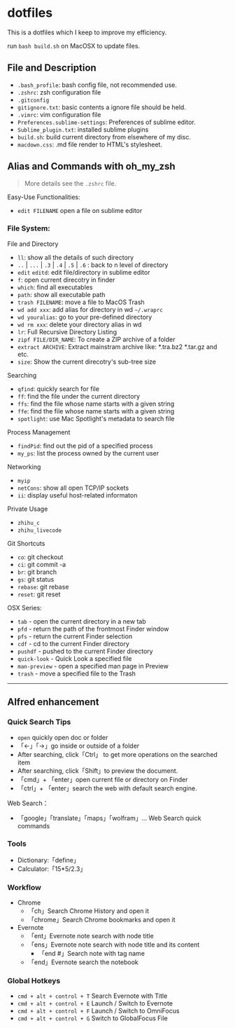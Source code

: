 # dotfiles

This is a dotfiles which I keep to improve my efficiency.

run `bash build.sh` on MacOSX to update files.

## File and Description

- `.bash_profile`: bash config file, not recommended use.
- `.zshrc`: zsh configuration file
- `.gitconfig`
- `gitignore.txt`: basic contents a ignore file should be held.
- `.vimrc`: vim configuration file
- `Preferences.sublime-settings`: Preferences of sublime editor.
- `Sublime_plugin.txt`: installed sublime plugins
- `build.sh`: build current directory from elsewhere of my disc.
- `macdown.css`: .md file render to HTML's stylesheet.

## Alias and Commands with oh\_my\_zsh

> More details see the `.zshrc` file.

Easy-Use Functionalities:

- `edit FILENAME` open a file on sublime editor

### File System:

File and Directory

- `ll`: show all the details of such directory
- `..` | `...` | `.3` | `.4` | `.5` | `.6` : back to n level of directory
- `edit` `editd`: edit file/directory in sublime editor
- `f`: open current direcotry in finder
- `which`: find all executables
- `path`: show all executable path
- `trash FILENAME`: move a file to MacOS Trash
- `wd add xxx`: add alias for directory in wd `~/.wraprc`
- `wd youralias`: go to your pre-defined directory
- `wd rm xxx`: delete your directory alias in wd
- `lr`:  Full Recursive Directory Listing
- `zipf FILE/DIR_NAME`: To create a ZIP archive of a folder
- `extract ARCHIVE`: Extract mainstram archive like: \*.tra.bz2 \*.tar.gz and etc.
- `size`: Show the current direcotry's sub-tree size

Searching

- `qfind`: quickly search for file
- `ff`: find the file under the current directory
- `ffs`: find the file whose name starts with a given string
- `ffe`: find the file whose name starts with a given string
- `spotlight`: use Mac Spotlight's metadata to search file 

Process Management

- `findPid`: find out the pid of a specified process
- `my_ps`: list the process owned by the current user

Networking

- `myip`
- `netCons`: show all open TCP/IP sockets
- `ii`: display useful host-related informaton

Private Usage

- `zhihu_c`
- `zhihu_livecode`

Git Shortcuts

- `co`: git checkout
- `ci`: git commit -a
- `br`: git branch
- `gs`: git status
- `rebase`: git rebase
- `reset`: git reset

OSX Series:

- `tab` - open the current directory in a new tab
- `pfd` - return the path of the frontmost Finder window
- `pfs` - return the current Finder selection
- `cdf` - cd to the current Finder directory
- `pushdf` - pushed to the current Finder directory
- `quick-look` - Quick Look a specified file
- `man-preview` - open a specified man page in Preview
- `trash` - move a specified file to the Trash

---

## Alfred enhancement

### Quick Search Tips

- `open` quickly open doc or folder
- 「←」「→」go inside or outside of a folder
- After searching, click「Ctrl」 to get more operations on the searched item
- After searching, click「Shift」to preview the document.
- 「cmd」+ 「enter」open current file or directory on Finder
- 「ctrl」+ 「enter」search the web with default search engine.

Web Search：

- 「google」「translate」「maps」「wolfram」… Web Search quick commands

### Tools

- Dictionary:「define」
- Calculator:「15*5/2.3」

### Workflow

- Chrome
    - 「ch」Search Chrome History and open it
    - 「chrome」Search Chrome bookmarks and open it
- Evernote
    - 「ent」Evernote note search with node title
    - 「ens」Evernote note search with node title and its content
        - 「end #」Search note with tag name
    - 「end」Evernote search the notebook

### Global Hotkeys

- `cmd + alt + control + T` Search Evernote with Title
- `cmd + alt + control + E` Launch / Switch to Evernote
- `cmd + alt + control + F` Launch / Switch to OmniFocus
- `cmd + alt + control + G` Switch to GlobalFocus File
